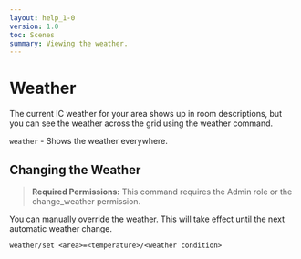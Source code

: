 ```yaml
---
layout: help_1-0
version: 1.0
toc: Scenes
summary: Viewing the weather.
---
```

# Weather

The current IC weather for your area shows up in room descriptions, but you can see the weather across the grid using the weather command.

`weather` - Shows the weather everywhere.

## Changing the Weather

> **Required Permissions:** This command requires the Admin role or the change_weather permission.

You can manually override the weather.  This will take effect until the next automatic weather change.

`weather/set <area>=<temperature>/<weather condition>`
